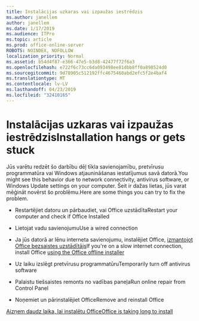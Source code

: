 ```yaml
---
title: Instalācijas uzkaras vai izpaužas iestrēdzis
ms.author: janellem
author: janellem
ms.date: 1/17/2019
ms.audience: ITPro
ms.topic: article
ms.prod: office-online-server
ROBOTS: NOINDEX, NOFOLLOW
localization_priority: Normal
ms.assetid: b54d4f87-e366-47e5-b3d8-42477f72f6a3
ms.openlocfilehash: e722f6c73cc6da093498ee81dbb8ff0a898524d0
ms.sourcegitcommit: 9d78905c512192ffc4675468abd2efc5f2e4baf4
ms.translationtype: MT
ms.contentlocale: lv-LV
ms.lasthandoff: 04/23/2019
ms.locfileid: "32410165"
---
```

# <a name="installation-hangs-or-gets-stuck"></a><span data-ttu-id="052ce-102">Instalācijas uzkaras vai izpaužas iestrēdzis</span><span class="sxs-lookup"><span data-stu-id="052ce-102">Installation hangs or gets stuck</span></span>



<span data-ttu-id="052ce-103">Jūs varētu redzēt šo darbību dēļ tīkla savienojamību, pretvīrusu programmatūra vai Windows atjaunināšanas iestatījumus savā datorā.</span><span class="sxs-lookup"><span data-stu-id="052ce-103">You might see this behavior due to network connectivity, antivirus software, or Windows Update settings on your computer.</span></span> <span data-ttu-id="052ce-104">Šeit ir dažas lietas, jūs varat mēģināt novērst šo problēmu.</span><span class="sxs-lookup"><span data-stu-id="052ce-104">Here are some things you can try to fix the problem.</span></span>
  
- <span data-ttu-id="052ce-105">Restartējiet datoru un pārbaudiet, vai Office uzstādīta</span><span class="sxs-lookup"><span data-stu-id="052ce-105">Restart your computer and check if Office Installed</span></span>
    
- <span data-ttu-id="052ce-106">Lietojat vadu savienojumu</span><span class="sxs-lookup"><span data-stu-id="052ce-106">Use a wired connection</span></span>
    
- <span data-ttu-id="052ce-107">Ja jūs datorā ar lēnu interneta savienojumu, instalējiet Office, [izmantojot Office bezsaistes uzstādītājs](https://support.office.com/article/f0a85fe7-118f-41cb-a791-d59cef96ad1c?wt.mc_id=Alchemy_ClientDIA)[](https://support.office.com/article/f0a85fe7-118f-41cb-a791-d59cef96ad1c?wt.mc_id=Alchemy_ClientDIA.aspx)</span><span class="sxs-lookup"><span data-stu-id="052ce-107">If you're on a slow internet connection, install Office [using the Office offline installer](https://support.office.com/article/f0a85fe7-118f-41cb-a791-d59cef96ad1c?wt.mc_id=Alchemy_ClientDIA)[](https://support.office.com/article/f0a85fe7-118f-41cb-a791-d59cef96ad1c?wt.mc_id=Alchemy_ClientDIA.aspx)</span></span>
    
- <span data-ttu-id="052ce-108">Uz laiku izslēgt pretvīrusu programmatūru</span><span class="sxs-lookup"><span data-stu-id="052ce-108">Temporarily turn off antivirus software</span></span>
    
- <span data-ttu-id="052ce-109">Palaistu tiešsaistes remonts no vadības paneļa</span><span class="sxs-lookup"><span data-stu-id="052ce-109">Run online repair from Control Panel</span></span>
    
- <span data-ttu-id="052ce-110">Noņemiet un pārinstalējiet Office</span><span class="sxs-lookup"><span data-stu-id="052ce-110">Remove and reinstall Office</span></span>
    
[<span data-ttu-id="052ce-111">Aizņem daudz laika, lai instalētu Office</span><span class="sxs-lookup"><span data-stu-id="052ce-111">Office is taking long to install</span></span>](https://support.office.com/article/0f09f357-3fef-42a6-b8aa-cef4c6c44bdf?wt.mc_id=Alchemy_ClientDIA)
  

